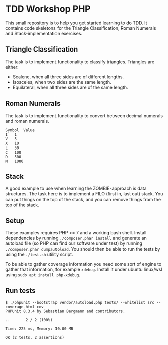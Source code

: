 # TDD Workshop PHP

This small repository is to help you get started learning to do TDD. It contains code skeletons for the Triangle Classification, Roman Numerals and Stack-implementation exercises.

## Triangle Classification
The task is to implement functionality to classify triangles. Triangles are either:
* Scalene, when all three sides are of different lengths.
* Isosceles, when two sides are the same length.
* Equilateral, when all three sides are of the same length.

## Roman Numerals
The task is to implement functionality to convert between decimal numerals and roman numerals.

```
Symbol	Value
I	1
V	5
X	10
L	50
C	100
D	500
M	1000
```

## Stack
A good example to use when learning the ZOMBIE-approach is data structures. The task here is to implement a FILO (first in, last out) stack. You can put things on the top of the stack, and you can remove things from the top of the stack.

## Setup

These examples requires PHP >= 7 and a working bash shell. Install dependencies by running `./composer.phar install` and generate an autoload file (so PHP can find our software under test) by running `./composer.phar dumpautoload`. You should then be able to run the tests by using the `./test.sh` utility script.

To be able to gather coverage information you need some sort of engine to gather that information, for example `xdebug`. Install it under ubuntu linux/wsl using `sudo apt install php-xdebug`.

## Run tests
```
$ ./phpunit --bootstrap vendor/autoload.php tests/ --whitelist src --coverage-html cov
PHPUnit 8.3.4 by Sebastian Bergmann and contributors.

..       2 / 2 (100%)

Time: 225 ms, Memory: 10.00 MB

OK (2 tests, 2 assertions)
```
